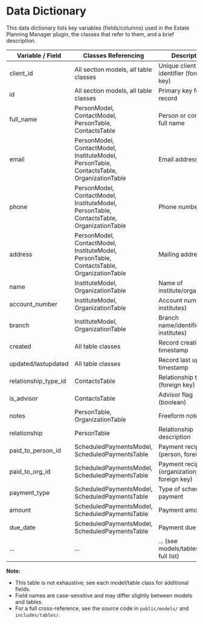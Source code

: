 # Data Dictionary

This data dictionary lists key variables (fields/columns) used in the Estate Planning Manager plugin, the classes that refer to them, and a brief description.

| Variable / Field      | Classes Referencing                | Description                                  |
|----------------------|-------------------------------------|----------------------------------------------|
| client_id            | All section models, all table classes | Unique client identifier (foreign key)       |
| id                   | All section models, all table classes | Primary key for each record                  |
| full_name            | PersonModel, ContactModel, PersonTable, ContactsTable | Person or contact's full name                |
| email                | PersonModel, ContactModel, InstituteModel, PersonTable, ContactsTable, OrganizationTable | Email address                                |
| phone                | PersonModel, ContactModel, InstituteModel, PersonTable, ContactsTable, OrganizationTable | Phone number                                 |
| address              | PersonModel, ContactModel, InstituteModel, PersonTable, ContactsTable, OrganizationTable | Mailing address                              |
| name                 | InstituteModel, OrganizationTable    | Name of institute/organization               |
| account_number       | InstituteModel, OrganizationTable    | Account number (for institutes)              |
| branch               | InstituteModel, OrganizationTable    | Branch name/identifier (for institutes)      |
| created              | All table classes                   | Record creation timestamp                    |
| updated/lastupdated  | All table classes                   | Record last update timestamp                 |
| relationship_type_id | ContactsTable                       | Relationship type (foreign key)              |
| is_advisor           | ContactsTable                       | Advisor flag (boolean)                       |
| notes                | PersonTable, OrganizationTable       | Freeform notes                               |
| relationship         | PersonTable                         | Relationship description                     |
| paid_to_person_id    | ScheduledPaymentsModel, ScheduledPaymentsTable | Payment recipient (person, foreign key)      |
| paid_to_org_id       | ScheduledPaymentsModel, ScheduledPaymentsTable | Payment recipient (organization, foreign key)|
| payment_type         | ScheduledPaymentsModel, ScheduledPaymentsTable | Type of scheduled payment                    |
| amount               | ScheduledPaymentsModel, ScheduledPaymentsTable | Payment amount                              |
| due_date             | ScheduledPaymentsModel, ScheduledPaymentsTable | Payment due date                            |
| ...                  | ...                                 | ... (see models/tables for full list)        |

**Note:**
- This table is not exhaustive; see each model/table class for additional fields.
- Field names are case-sensitive and may differ slightly between models and tables.
- For a full cross-reference, see the source code in `public/models/` and `includes/tables/`.
